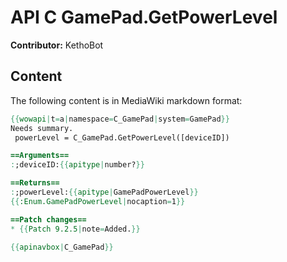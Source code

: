 # API C GamePad.GetPowerLevel

**Contributor:** KethoBot

## Content

The following content is in MediaWiki markdown format:

```mediawiki
{{wowapi|t=a|namespace=C_GamePad|system=GamePad}}
Needs summary.
 powerLevel = C_GamePad.GetPowerLevel([deviceID])

==Arguments==
:;deviceID:{{apitype|number?}}

==Returns==
:;powerLevel:{{apitype|GamePadPowerLevel}}
{{:Enum.GamePadPowerLevel|nocaption=1}}

==Patch changes==
* {{Patch 9.2.5|note=Added.}}

{{apinavbox|C_GamePad}}
```